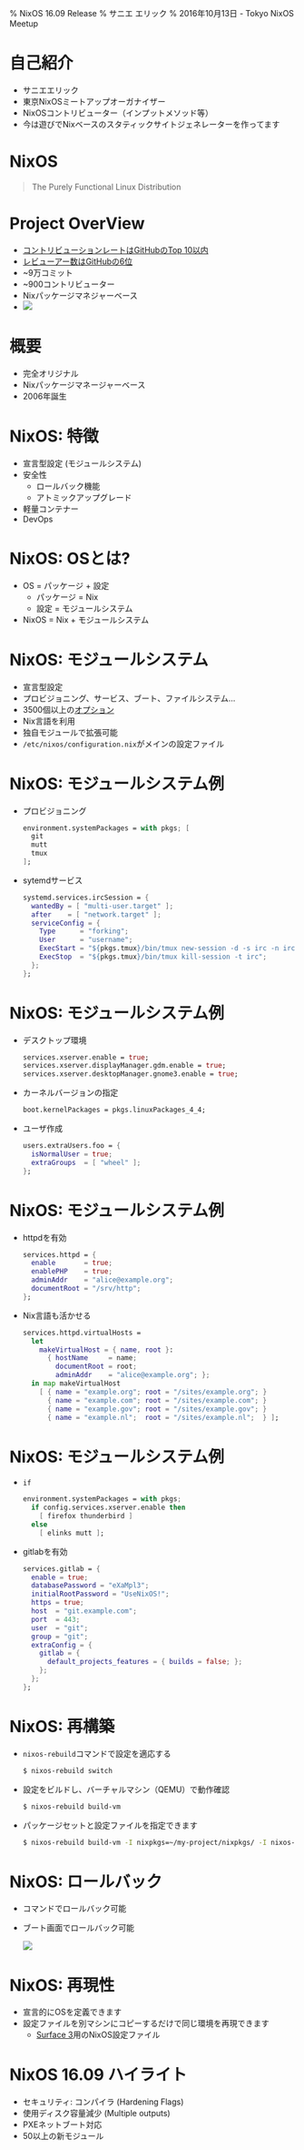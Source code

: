 % NixOS 16.09 Release
% サニエ エリック
% 2016年10月13日 - Tokyo NixOS Meetup


# 自己紹介

- サニエエリック
- 東京NixOSミートアップオーガナイザー
- NixOSコントリビューター（インプットメソッド等）
- 今は遊びでNixベースのスタティックサイトジェネレーターを作ってます


# NixOS

> The Purely Functional Linux Distribution


# Project OverView

- [コントリビューションレートはGitHubのTop 10以内](http://krihelinator.xyz/)
- [レビューアー数はGitHubの6位](https://octoverse.github.com/)
- ~9万コミット
- ~900コントリビューター
- Nixパッケージマネジャーベース
- ![](assets/nixpkgs-data-h.png)


# 概要

- 完全オリジナル
- Nixパッケージマネージャーベース
- 2006年誕生


# NixOS: 特徴

- 宣言型設定 (モジュールシステム)
- 安全性
    - ロールバック機能
    - アトミックアップグレード
- 軽量コンテナー
- DevOps


# NixOS: OSとは?

- OS = パッケージ + 設定
    - パッケージ = Nix
    - 設定 = モジュールシステム
- NixOS = Nix + モジュールシステム


# NixOS: モジュールシステム

- 宣言型設定
- プロビジョニング、サービス、ブート、ファイルシステム…
- 3500個以上の[オプション](http://nixos.org/nixos/options.html)
- Nix言語を利用
- 独自モジュールで拡張可能
- `/etc/nixos/configuration.nix`がメインの設定ファイル


# NixOS: モジュールシステム例

- プロビジョニング

    ~~~nix
    environment.systemPackages = with pkgs; [
      git
      mutt
      tmux
    ];
    ~~~

- sytemdサービス

    ~~~nix
    systemd.services.ircSession = {
      wantedBy = [ "multi-user.target" ];
      after    = [ "network.target" ];
      serviceConfig = {
        Type      = "forking";
        User      = "username";
        ExecStart = "${pkgs.tmux}/bin/tmux new-session -d -s irc -n irc ${pkgs.irssi}/bin/irssi";
        ExecStop  = "${pkgs.tmux}/bin/tmux kill-session -t irc";
      };
    };
    ~~~


# NixOS: モジュールシステム例

- デスクトップ環境

    ~~~nix
    services.xserver.enable = true;
    services.xserver.displayManager.gdm.enable = true;
    services.xserver.desktopManager.gnome3.enable = true;
    ~~~

- カーネルバージョンの指定

    ~~~nix
    boot.kernelPackages = pkgs.linuxPackages_4_4;
    ~~~

- ユーザ作成

    ~~~nix
    users.extraUsers.foo = {
      isNormalUser = true;
      extraGroups  = [ "wheel" ];
    };
    ~~~


# NixOS: モジュールシステム例

- httpdを有効

    ~~~nix
    services.httpd = {
      enable       = true;
      enablePHP    = true;
      adminAddr    = "alice@example.org";
      documentRoot = "/srv/http";
    };
    ~~~

- Nix言語も活かせる

    ~~~nix
    services.httpd.virtualHosts =
      let
        makeVirtualHost = { name, root }:
          { hostName     = name;
            documentRoot = root;
            adminAddr    = "alice@example.org"; };
      in map makeVirtualHost
        [ { name = "example.org"; root = "/sites/example.org"; }
          { name = "example.com"; root = "/sites/example.com"; }
          { name = "example.gov"; root = "/sites/example.gov"; }
          { name = "example.nl";  root = "/sites/example.nl";  } ];
    ~~~


# NixOS: モジュールシステム例

- `if`

    ~~~nix
    environment.systemPackages = with pkgs;
      if config.services.xserver.enable then
        [ firefox thunderbird ]
      else
        [ elinks mutt ];
    ~~~

- gitlabを有効

    ~~~nix
    services.gitlab = {
      enable = true;
      databasePassword = "eXaMpl3";
      initialRootPassword = "UseNixOS!";
      https = true;
      host  = "git.example.com";
      port  = 443;
      user  = "git";
      group = "git";
      extraConfig = {
        gitlab = {
          default_projects_features = { builds = false; };
        };
      };
    };
    ~~~


# NixOS: 再構築

- `nixos-rebuild`コマンドで設定を適応する

    ~~~sh
    $ nixos-rebuild switch
    ~~~

- 設定をビルドし、バーチャルマシン（QEMU）で動作確認

    ~~~sh
    $ nixos-rebuild build-vm
    ~~~

- パッケージセットと設定ファイルを指定できます

    ~~~sh
    $ nixos-rebuild build-vm -I nixpkgs=~/my-project/nixpkgs/ -I nixos-config=~/my-project/configuration.nix
    ~~~


# NixOS: ロールバック

- コマンドでロールバック可能
- ブート画面でロールバック可能

    ![](assets/nixos-grub.png)


# NixOS: 再現性

- 宣言的にOSを定義できます
- 設定ファイルを別マシンにコピーするだけで同じ環境を再現できます
    - [Surface 3](https://github.com/cransom/surface-pro-3-nixos)用のNixOS設定ファイル


# NixOS 16.09 ハイライト

- セキュリティ: コンパイラ (Hardening Flags)
- 使用ディスク容量減少 (Multiple outputs)
- PXEネットブート対応
- 50以上の新モジュール
